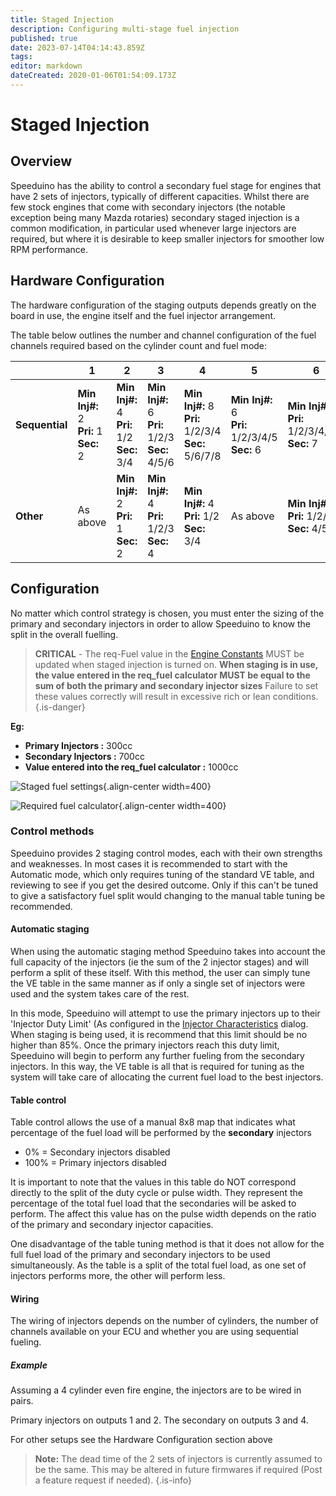 ```yaml
---
title: Staged Injection
description: Configuring multi-stage fuel injection
published: true
date: 2023-07-14T04:14:43.859Z
tags: 
editor: markdown
dateCreated: 2020-01-06T01:54:09.173Z
---
```


# Staged Injection
## Overview
Speeduino has the ability to control a secondary fuel stage for engines that have 2 sets of injectors, typically of different capacities. Whilst there are few stock engines that come with secondary injectors (the notable exception being many Mazda rotaries) secondary staged injection is a common modification, in particular used whenever large injectors are required, but where it is desirable to keep smaller injectors for smoother low RPM performance.

## Hardware Configuration
The hardware configuration of the staging outputs depends greatly on the board in use, the engine itself and the fuel injector arrangement. 

The table below outlines the number and channel configuration of the fuel channels required based on the cylinder count and fuel mode:

|                | **1**                           | **2**                               | **3**                                   | **4**                                       | **5**                                   | **6**                                     | **8**                                       |
|----------------|---------------------------------|-------------------------------------|-----------------------------------------|---------------------------------------------|-----------------------------------------|-------------------------------------------|---------------------------------------------|
| **Sequential** | **Min Inj#:** 2<br>**Pri:** 1<br>**Sec:** 2 | **Min Inj#:** 4<br>**Pri:** 1/2<br>**Sec:** 3/4 | **Min Inj#:** 6<br>**Pri:** 1/2/3<br>**Sec:** 4/5/6 | **Min Inj#:** 8<br>**Pri:** 1/2/3/4<br>**Sec:** 5/6/7/8 | **Min Inj#:** 6<br>**Pri:** 1/2/3/4/5<br>**Sec:** 6 | **Min Inj#:** 7<br>**Pri:** 1/2/3/4/5/6<br>**Sec:** 7 | N/A                                         |
| **Other**      | As above                        | **Min Inj#:** 2<br>**Pri:** 1<br>**Sec:** 2     | **Min Inj#:** 4<br>**Pri:** 1/2/3<br>**Sec:** 4     | **Min Inj#:** 4<br>**Pri:** 1/2<br>**Sec:** 3/4         | As above                                | **Min Inj#:** 6<br>**Pri:** 1/2/3<br>**Sec:** 4/5/6   | **Min Inj#:** 8<br>**Pri:** 1/2/3/4<br>**Sec:** 5/6/7/8 |


## Configuration
No matter which control strategy is chosen, you must enter the sizing of the primary and secondary injectors in order to allow Speeduino to know the split in the overall fuelling.

> **CRITICAL** - The req-Fuel value in the [Engine Constants](/configuration/Engine_Constants) MUST be updated when staged injection is turned on. **When staging is in use, the value entered in the req_fuel calculator MUST be equal to the sum of both the primary and secondary injector sizes**
> Failure to set these values correctly will result in excessive rich or lean conditions.
{.is-danger}

**Eg:**

* **Primary Injectors :** 300cc
* **Secondary Injectors :** 700cc
* **Value entered into the req_fuel calculator :** 1000cc

![Staged fuel settings](/img/staging/staging_settings.PNG){.align-center width=400}

![Required fuel calculator](/img/staging/staged_reqfuel.PNG){.align-center width=400}

### Control methods
Speeduino provides 2 staging control modes, each with their own strengths and weaknesses. In most cases it is recommended to start with the Automatic mode, which only requires tuning of the standard VE table, and reviewing to see if you get the desired outcome. Only if this can't be tuned to give a satisfactory fuel split would changing to the manual table tuning be recommended.

#### Automatic staging
When using the automatic staging method Speeduino takes into account the full capacity of the injectors (ie the sum of the 2 injector stages) and will perform a split of these itself. With this method, the user can simply tune the VE table in the same manner as if only a single set of injectors were used and the system takes care of the rest.

In this mode, Speeduino will attempt to use the primary injectors up to their 'Injector Duty Limit' (As configured in the [Injector Characteristics](/configuration/Injector_Characteristics) dialog. When staging is being used, it is recommend that this limit should be no higher than 85%. Once the primary injectors reach this duty limit, Speeduino will begin to perform any further fueling from the secondary injectors. In this way, the VE table is all that is required for tuning as the system will take care of allocating the current fuel load to the best injectors.

#### Table control
Table control allows the use of a manual 8x8 map that indicates what percentage of the fuel load will be performed by the **secondary** injectors
- 0% = Secondary injectors disabled
- 100% = Primary injectors disabled

It is important to note that the values in this table do NOT correspond directly to the split of the duty cycle or pulse width. They represent the percentage of the total fuel load that the secondaries will be asked to perform. The affect this value has on the pulse width depends on the ratio of the primary and secondary injector capacities.

One disadvantage of the table tuning method is that it does not allow for the full fuel load of the primary and secondary injectors to be used simultaneously. As the table is a split of the total fuel load, as one set of injectors performs more, the other will perform less.



#### Wiring

The wiring of injectors depends on the number of cylinders, the number of channels available on your ECU and whether you are using sequential fueling. 

##### Example
Assuming a 4 cylinder even fire engine, the injectors are to be wired in pairs.

Primary injectors on outputs 1 and 2. The secondary on outputs 3 and 4.

For other setups see the Hardware Configuration section above

> **Note:** The dead time of the 2 sets of injectors is currently assumed to be the same. This may be altered in future firmwares if required (Post a feature request if needed).
{.is-info}

